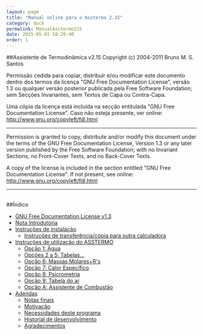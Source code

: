 ```yaml
---
layout: page
title: "Manual online para o Asstermo 2.15"
category: dock
permalink: ManualAsstermo215
date: 2015-05-01 18:29:40
order: 1
---
```


##Assistente de Termodinâmica v2.15
Copyright (c) 2004-2011 Bruno M. S. Santos

Permissão cedida para copiar, distribuir e/ou modificar este documento dentro dos termos da licença "GNU Free Documentation License", versão 1.3 ou qualquer versão posterior publicada pela Free Software Foundation; sem Secções Invariantes, sem Textos de Capa ou Contra-Capa.

Uma cópia da licença está incluída na secção entitulada "GNU Free Documentation License". Caso não esteja presente, ver online: http://www.gnu.org/copyleft/fdl.html

---

Permission is granted to copy, distribute and/or modify this document under the terms of the GNU Free Documentation License, Version 1.3 or any later version published by the Free Software Foundation; with no Invariant Sections, no Front-Cover Texts, and no Back-Cover Texts.

A copy of the license is included in the section entitled "GNU Free Documentation License". If not present, see online: http://www.gnu.org/copyleft/fdl.html


---

<br>
##Índice

<ul><li><a href='/GFDL13'>GNU Free Documentation License v1.3</a>
</li><li><a href='/ManualAsstermo215Intro'>Nota Introdutória</a>
</li><li><a href='/ManualAsstermo215Instalar'>Instruções de instalação</a>
<ul><li><a href='/ManualAsstermo215Instalar#Instrucoes_de_transferencia/copia_para_outra_calculadora'>Instruções de transferência/cópia para outra calculadora</a>
</li></ul></li><li><a href='/ManualAsstermo215Utilizacao'>Instruções de utilização do ASSTERMO</a>
<ul><li><a href='/ManualAsstermo215Agua'>Opção 1: Água</a>
</li><li><a href='/ManualAsstermo215OutrosFluidos'>Opções 2 a 5: Tabelas...</a>
</li><li><a href='/ManualAsstermo215MassasMolares'>Opção 6: Massas Molares+R's</a>
</li><li><a href='/ManualAsstermo215CalorEspecifico'>Opção 7: Calor Específico</a>
</li><li><a href='/ManualAsstermo215Psicrometria'>Opção 8: Psicrometria</a>
</li><li><a href='/ManualAsstermo215Ar'>Opção 9: Tabela do ar</a>
</li><li><a href='/ManualAsstermo215Combustao'>Opção A: Assistente de Combustão</a>
</li></ul></li><li><a href='/ManualAsstermo215Adenda'>Adendas</a>
<ul><li><a href='/ManualAsstermo215Adenda#Notas_finais'>Notas finais</a>
</li><li><a href='/ManualAsstermo215Adenda#Motivacao'>Motivação</a>
</li><li><a href='/ManualAsstermo215Adenda#Necessidades_deste_programa'>Necessidades deste programa</a>
</li><li><a href='/ManualAsstermo215Adenda#Historial_de_desenvolvimento'>Historial de desenvolvimento</a>
</li><li><a href='/ManualAsstermo215Adenda#Agradecimentos'>Agradecimentos</a>
</li>
</ul>